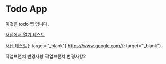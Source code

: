 # Todo App
이것은 todo 앱 입니다.

<a href="https://www.google.com/" target="_blank">새탭에서 열기 테스트</a>

[새탭 테스트](https://www.google.com/){: target="_blank"}
<https://www.google.com/>{: target="_blank"}

작업브랜치 변경사항
작업브랜치 변경사항2